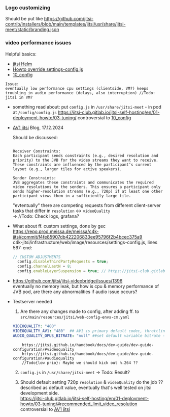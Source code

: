 ### Logo customizing

Should be put like https://github.com/jitsi-contrib/installers/blob/main/templates/jitsi/usr/share/jitsi-meet/static/branding.json

### video performance issues

[jitsi Helm]: (https://github.com/jitsi-contrib/jitsi-helm)
[Howto override settings-config.js]: (https://github.com/jitsi-contrib/jitsi-helm/blob/a1e029371ed519cda7abde0c616fd92e117eddef/values.yaml#L58)
[10_config]: (https://github.com/jitsi/docker-jitsi-meet/blob/9016f15add8836277201d081c2a67a96ff6c9548/web/rootfs/etc/cont-init.d/10-config#L126)  
Helpful basics:
* [jitsi Helm]  
* [Howto override settings-config.js]  
* [10_config]  

```
Issue: 
eventually low performance cpu settings (clientside, VM?) keeps troubling in audio performance (delays, also interruption) //Todo: jitsi in VM?
```

- something read about: put `config.js` in `/usr/share/jitsi-meet` - in pod at `/config/config.js`
  https://jitsi-club.gitlab.io/jitsi-self-hosting/en/01-deployment-howto/03-tuning/ controversial to [10_config]
- [AV1 jitsi]: https://jitsi.org/blog/av1-and-more-how-does-jitsi-meet-pick-video-codecs/
  [AV1 jitsi]
  Blog, 17.12.2024
    
    Should be discussed:
    ```In a Jitsi conference, the client and JVB work in tandem to ensure efficient video streaming. This involves an ongoing exchange of sender and receiver video constraints.

    Receiver Constraints: 
    Each participant sends constraints (e.g., desired resolution and priority) to the JVB for the video streams they want to receive. These constraints are influenced by the participant’s current layout (e.g., larger tiles for active speakers).

    Sender Constraints: 
    JVB aggregates these constraints and communicates the required video resolutions to the senders. This ensures a participant only sends higher-resolution streams (e.g., 720p) if at least one other participant views them in a sufficiently large tile.
    ```
  "evtentually" there are competing requests from different client-server tasks that differ in `resolution` <-> `videoQuality`  
  -> //Todo: Check logs, grafana?

- What about ff. custom settings, done by gec  
  https://repo.prod.meissa.de/meissa/c4k-jitsi/commit/f4fe85907db422206833ee95796f2b4bcec375a9  
  c4k-jitsi/infrastructure/web/image/resources/settings-config.js, lines 567-end:

  ```js
  // CUSTOM ADJUSTMENTS
    config.disableThirdPartyRequests = true;
    config.channelLastN = 8;
    config.enableLayerSuspension = true; // https://jitsi-club.gitlab.io/jitsi-self-hosting/en/01-deployment-howto/03-tuning/#recommended_enable_layer_suspension
  ```

- https://github.com/jitsi/jitsi-videobridge/issues/1396  
  eventually no memory leak, but how is cpu & memory performance of JVB pod, are there any abnormalities if audio issue occurs? 

- Testserver needed  
  1. Are there any changes made to config, after adding ff. to `src/main/resources/jitsi/web-config-envs-cm.yaml`  

    ```yml
    VIDEOQUALITY: "480"  
    VIDEOQUALITY_AV1: "480"  ## AV1 is primary default codec, throttling/performance described in [AV1_jitsi]  
    AUDIO_QUALITY_OPUS_BITRATE: "null" ##set default variable bitrate - beware, noice cancelling, auto level noise, etc., would be turned off  
    ```   
          https://jitsi.github.io/handbook/docs/dev-guide/dev-guide-configuration/#videoquality
          https://jitsi.github.io/handbook/docs/dev-guide/dev-guide-configuration/#audioquality  
          //Todo{low prio}: Maybe we should kick out h.264 ??

  2. `config.js` in `/usr/share/jitsi-meet` -> Todo: Result?

  3. Should default setting 720p `resolution` & `videoQuality` do the job ?? described as default value, eventually that's well tested on jitsi development side.  
  https://jitsi-club.gitlab.io/jitsi-self-hosting/en/01-deployment-howto/03-tuning/#recommended_limit_video_resolution  
  controversial to [AV1 jitsi]  
  